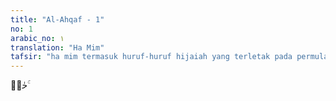 ```yaml
---
title: "Al-Ahqaf - 1"
no: 1
arabic_no: ١
translation: "Ha Mim"
tafsir: "ha mim termasuk huruf-huruf hijaiah yang terletak pada permulaan beberapa surah Al-Qur'an. Para mufasir berbeda pendapat tentang maksud huruf-huruf itu. Untuk jelasnya dipersilakan menelaah kembali uraian yang ada pada permulaan Surah al-Baqarah jilid I \"Al-Qur'an dan Tafsirnya\" dengan judul \"Fawatihus-suwar\"."
---
```


حٰمۤ  ۚ
